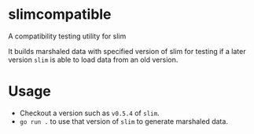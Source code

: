# slimcompatible
A compatibility testing utility for slim

It builds marshaled data with specified version of slim for testing if a later
version `slim` is able to load data from an old version.

# Usage

- Checkout a version such as `v0.5.4` of `slim`.
- `go run .` to use that version of `slim` to generate marshaled data.
